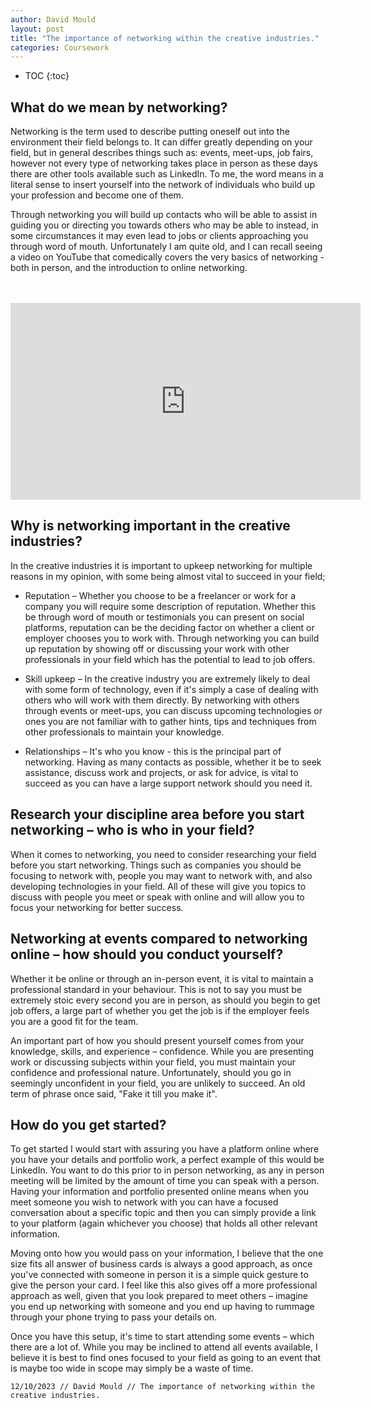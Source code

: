 ```yaml
---
author: David Mould
layout: post
title: "The importance of networking within the creative industries."
categories: Coursework
---
```

* TOC
{:toc}

## What do we mean by networking?

Networking is the term used to describe putting oneself out into the environment their field belongs to. It can differ greatly depending on your field, but in general describes things such as: events, meet-ups, job fairs, however not every type of networking takes place in person as these days there are other tools available such as LinkedIn. To me, the word means in a literal sense to insert yourself into the network of individuals who build up your profession and become one of them.

Through networking you will build up contacts who will be able to assist in guiding you or directing you towards others who may be able to instead, in some circumstances it may even lead to jobs or clients approaching you through word of mouth. Unfortunately I am quite old, and I can recall seeing a video on YouTube that comedically covers the very basics of networking - both in person, and the introduction to online networking.

<p style="text-align: center">
  <br><br>
  <iframe width="560" height="315" src="https://www.youtube.com/embed/6a_KF7TYKVc?si=iB5AlcEgQ_RWjT3i" title="YouTube video player" frameborder="0" allow="accelerometer; autoplay; clipboard-write; encrypted-media; gyroscope; picture-in-picture; web-share" allowfullscreen></iframe>
</p>

## Why is networking important in the creative industries?

In the creative industries it is important to upkeep networking for multiple reasons in my opinion, with some being almost vital to succeed in your field;

- Reputation – Whether you choose to be a freelancer or work for a company you will require some description of reputation. Whether this be through word of mouth or testimonials you can present on social platforms, reputation can be the deciding factor on whether a client or employer chooses you to work with. Through networking you can build up reputation by showing off or discussing your work with other professionals in your field which has the potential to lead to job offers.

- Skill upkeep – In the creative industry you are extremely likely to deal with some form of technology, even if it's simply a case of dealing with others who will work with them directly. By networking with others through events or meet-ups, you can discuss upcoming technologies or ones you are not familiar with to gather hints, tips and techniques from other professionals to maintain your knowledge.

- Relationships – It's who you know - this is the principal part of networking. Having as many contacts as possible, whether it be to seek assistance, discuss work and projects, or ask for advice, is vital to succeed as you can have a large support network should you need it.


## Research your discipline area before you start networking – who is who in your field?

When it comes to networking, you need to consider researching your field before you start networking. Things such as companies you should be focusing to network with, people you may want to network with, and also developing technologies in your field. All of these will give you topics to discuss with people you meet or speak with online and will allow you to focus your networking for better success.

## Networking at events compared to networking online – how should you conduct yourself?

Whether it be online or through an in-person event, it is vital to maintain a professional standard in your behaviour. This is not to say you must be extremely stoic every second you are in person, as should you begin to get job offers, a large part of whether you get the job is if the employer feels you are a good fit for the team.

An important part of how you should present yourself comes from your knowledge, skills, and experience – confidence. While you are presenting work or discussing subjects within your field, you must maintain your confidence and professional nature. Unfortunately, should you go in seemingly unconfident in your field, you are unlikely to succeed. An old term of phrase once said, "Fake it till you make it".

## How do you get started?

To get started I would start with assuring you have a platform online where you have your details and portfolio work, a perfect example of this would be LinkedIn. You want to do this prior to in person networking, as any in person meeting will be limited by the amount of time you can speak with a person. Having your information and portfolio presented online means when you meet someone you wish to network with you can have a focused conversation about a specific topic and then you can simply provide a link to your platform (again whichever you choose) that holds all other relevant information.

Moving onto how you would pass on your information, I believe that the one size fits all answer of business cards is always a good approach, as once you've connected with someone in person it is a simple quick gesture to give the person your card. I feel like this also gives off a more professional approach as well, given that you look prepared to meet others – imagine you end up networking with someone and you end up having to rummage through your phone trying to pass your details on.

Once you have this setup, it's time to start attending some events – which there are a lot of. While you may be inclined to attend all events available, I believe it is best to find ones focused to your field as going to an event that is maybe too wide in scope may simply be a waste of time.

```12/10/2023 // David Mould // The importance of networking within the creative industries.```
